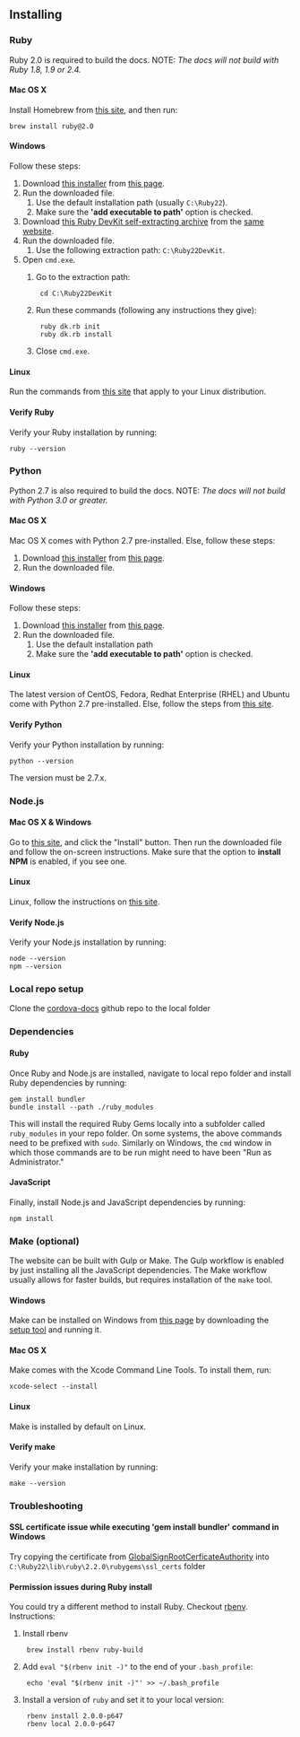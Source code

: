 ## Installing

### Ruby

Ruby 2.0 is required to build the docs. NOTE: *The docs will not build with Ruby 1.8, 1.9 or 2.4.*

#### Mac OS X

Install Homebrew from [this site][homebrew], and then run:

    brew install ruby@2.0

#### Windows

Follow these steps:

1. Download [this installer][ruby_installer] from [this page][ruby_downloads].
2. Run the downloaded file.
    1. Use the default installation path (usually `C:\Ruby22`).
    1. Make sure the **'add executable to path'** option is checked.
3. Download [this Ruby DevKit self-extracting archive][ruby_devkit] from the [same website][ruby_downloads].
4. Run the downloaded file.
    1. Use the following extraction path: `C:\Ruby22DevKit`.
5. Open `cmd.exe`.
    1. Go to the extraction path:

            cd C:\Ruby22DevKit
    1. Run these commands (following any instructions they give):

            ruby dk.rb init
            ruby dk.rb install
    1. Close `cmd.exe`.

#### Linux

Run the commands from [this site][ruby_linux] that apply to your Linux distribution.

#### Verify Ruby

Verify your Ruby installation by running:

    ruby --version

### Python

Python 2.7 is also required to build the docs. NOTE: *The docs will not build with Python 3.0 or greater.*

#### Mac OS X

Mac OS X comes with Python 2.7 pre-installed. Else, follow these steps:

1. Download [this installer][python_installer_mac] from [this page][python_downloads].
2. Run the downloaded file.

#### Windows

Follow these steps:

1. Download [this installer][python_installer_windows] from [this page][python_downloads].
2. Run the downloaded file.
   1. Use the default installation path
   1. Make sure the **'add executable to path'** option is checked.

#### Linux

The latest version of CentOS, Fedora, Redhat Enterprise (RHEL) and Ubuntu come with Python 2.7 pre-installed. Else, follow the steps from [this site][python_linux].

#### Verify Python

Verify your Python installation by running:

    python --version

The version must be 2.7.x.

### Node.js

#### Mac OS X &amp; Windows

Go to [this site][nodejs], and click the "Install" button. Then run the downloaded file and follow the on-screen instructions. Make sure that the option to **install NPM** is enabled, if you see one.

#### Linux

Linux, follow the instructions on [this site][linux_node].

#### Verify Node.js

Verify your Node.js installation by running:

    node --version
    npm --version

### Local repo setup

Clone the [cordova-docs] github repo to the local folder

### Dependencies

#### Ruby

Once Ruby and Node.js are installed, navigate to local repo folder and install Ruby dependencies by running:

    gem install bundler
    bundle install --path ./ruby_modules

This will install the required Ruby Gems locally into a subfolder called `ruby_modules` in your repo folder. On some systems, the above commands need to be prefixed with `sudo`. Similarly on Windows, the `cmd` window in which those commands are to be run might need to have been "Run as Administrator."

#### JavaScript

Finally, install Node.js and JavaScript dependencies by running:

    npm install

### Make (optional)

The website can be built with Gulp or Make. The Gulp workflow is enabled by just installing all the JavaScript dependencies. The Make workflow usually allows for faster builds, but requires installation of the `make` tool.

#### Windows

Make can be installed on Windows from [this page][make_page] by downloading the [setup tool][make_setup] and running it.

#### Mac OS X

Make comes with the Xcode Command Line Tools. To install them, run:

    xcode-select --install

#### Linux

Make is installed by default on Linux.

#### Verify make

Verify your make installation by running:

    make --version


### Troubleshooting

#### SSL certificate issue while executing 'gem install bundler' command in Windows

Try copying the certificate from [GlobalSignRootCerficateAuthority] into `C:\Ruby22\lib\ruby\2.2.0\rubygems\ssl_certs` folder

#### Permission issues during Ruby install

You could try a different method to install Ruby. Checkout [rbenv](https://github.com/sstephenson/rbenv). Instructions:

1. Install rbenv

        brew install rbenv ruby-build

2. Add `eval "$(rbenv init -)"` to the end of your `.bash_profile`:

        echo 'eval "$(rbenv init -)"' >> ~/.bash_profile

3. Install a version of `ruby` and set it to your local version:

        rbenv install 2.0.0-p647
        rbenv local 2.0.0-p647


[ruby_linux]: https://www.ruby-lang.org/en/documentation/installation/#package-management-systems
[homebrew]: http://brew.sh/
[linux_node]: https://nodesource.com/blog/nodejs-v012-iojs-and-the-nodesource-linux-repositories#installing-node-js-v0-12
[ruby_downloads]: http://rubyinstaller.org/downloads/
[ruby_installer]: http://dl.bintray.com/oneclick/rubyinstaller/rubyinstaller-2.2.3.exe
[ruby_devkit]: http://dl.bintray.com/oneclick/rubyinstaller/DevKit-mingw64-32-4.7.2-20130224-1151-sfx.exe
[nodejs]: https://nodejs.org/
[python_downloads]: https://www.python.org/downloads/release/python-2711/
[python_installer_mac]: https://www.python.org/ftp/python/2.7.11/python-2.7.11-macosx10.6.pkg
[python_installer_windows]: https://www.python.org/ftp/python/2.7.11/python-2.7.11.amd64.msi
[python_linux]: http://docs.python-guide.org/en/latest/starting/install/linux/
[make_page]: http://gnuwin32.sourceforge.net/packages/make.htm
[make_setup]: http://gnuwin32.sourceforge.net/downlinks/make.php
[cordova-docs]: https://github.com/apache/cordova-docs
[GlobalSignRootCerficateAuthority]: https://raw.githubusercontent.com/rubygems/rubygems/master/lib/rubygems/ssl_certs/index.rubygems.org/GlobalSignRootCA.pem